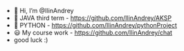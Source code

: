 - 👋 Hi, I’m @IlinAndrey
- 👀 JAVA third term - https://github.com/IlinAndrey/AKSP
- 🌱 PYTHON - https://github.com/IlinAndrey/pythonProject
- 😃 My course work - https://github.com/IlinAndrey/chat
- good luck :)

<!---
IlinAndrey/IlinAndrey is a ✨ special ✨ repository because its `README.md` (this file) appears on your GitHub profile.
You can click the Preview link to take a look at your changes.
--->
